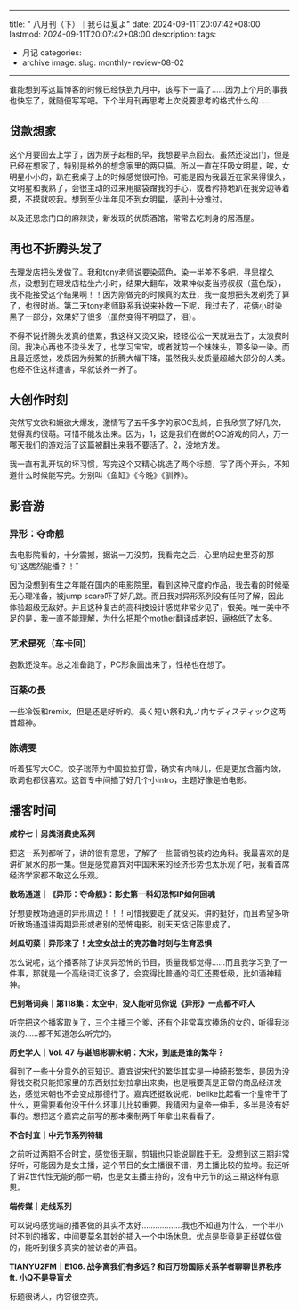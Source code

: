 



---
title: " 八月刊（下）｜我らは夏よ"
date: 2024-09-11T20:07:42+08:00
lastmod: 2024-09-11T20:07:42+08:00
description: 
tags:
- 月记
categories:
- archive
image: 
slug: monthly- review-08-02
---




谁能想到写这篇博客的时候已经快到九月中，该写下一篇了……因为上个月的事我也快忘了，就随便写写吧。下个半月刊再思考上次说要思考的格式什么的……
## 贷款想家

这个月要回去上学了，因为房子起租的早，我想要早点回去。虽然还没出门，但是已经在想家了，特别是格外的想念家里的两只猫。所以一直在狂吸女明星，唉，女明星小小的，趴在我桌子上的时候感觉很可怜。可能是因为我最近在家呆得很久，女明星和我熟了，会很主动的过来用脑袋蹭我的手心，或者矜持地趴在我旁边等着摸，不摸就咬我。想到至少半年见不到女明星，感到十分难过。

以及还思念门口的麻辣烫，新发现的优质酒馆，常常去吃刺身的居酒屋。

## 再也不折腾头发了

去理发店把头发做了。我和tony老师说要染蓝色，染一半差不多吧，寻思撑久点，没想到在理发店枯坐六小时，结果大翻车，效果神似麦当劳叔叔（蓝色版），我不能接受这个结果啊！！因为刚做完的时候真的太丑，我一度想把头发剃秃了算了，也很时尚。第二天tony老师联系我说来补救一下呢，我过去了，花俩小时染黑了一部分，效果好了很多（虽然变得不明显了，泪）。

不得不说折腾头发真的很累，我这样又烫又染，轻轻松松一天就进去了，太浪费时间。我决心再也不烫头发了，也学习宝宝，或者就剪一个妹妹头，顶多染一染。而且最近感觉，发质因为频繁的折腾大幅下降，虽然我头发质量超越大部分的人类。也经不住这样遭害，早就该养一养了。
## 大创作时刻

突然写文欲和嬷欲大爆发，激情写了五千多字的家OC乱炖，自我欣赏了好几次，觉得真的很萌。可惜不能发出来。因为，1，这是我们在做的OC游戏的同人，万一哪天我们的游戏活了这篇被翻出来我不要活了。2，没地方发。

我一直有乱开坑的坏习惯，写完这个又精心挑选了两个标题，写了两个开头，不知道什么时候能写完。分别叫《鱼缸》《今晚》《驯养》。
## 影音游

### 异形：夺命舰

去电影院看的，十分震撼，据说一刀没剪，我看完之后，心里响起史里芬的那句“这居然能播？！”

因为没想到有生之年能在国内的电影院里，看到这种尺度的作品，我去看的时候毫无心理准备，被jump scare吓了好几跳。而且我对异形系列没有任何了解，因此体验超级无敌好。并且这种复古的高科技设计感觉非常少见了，很美。唯一美中不足的是，我一直不能理解，为什么把那个mother翻译成老妈，逼格低了太多。

### 艺术是死（车卡回）

抱歉还没车。总之准备跑了，PC形象画出来了，性格也在想了。

### 百薬の長

一些冷饭和remix，但是还是好听的。長く短い祭和丸ノ内サディスティック这两首超神。

### 陈婧雯

听着狂写大OC。饺子瑞萍为中国拉拉打雷，确实有内味儿，但是更加含蓄内敛，歌词也都很喜欢。这首专中间插了好几个小intro，主题好像是拍电影。

## 播客时间

**咸柠七｜另类消费史系列**

把这一系列都听了，讲的很有意思，了解了一些营销包装的边角料。我最喜欢的是讲矿泉水的那一集。但是感觉嘉宾对中国未来的经济形势也太乐观了吧，我看首席经济学家都不敢这么乐观。

**散场通道｜《异形：夺命舰》：影史第一科幻恐怖IP如何回魂**

好想要散场通道的异形周边！！！可惜我要走了就没买。讲的挺好，而且希望多听听散场通道讲两期异形或者别的恐怖电影，别天天惦记陈思成了。

**剁瓜切菜｜异形来了！太空女战士的克苏鲁时刻与生育恐惧**

怎么说呢，这个播客除了讲灵异恐怖的节目，质量我都觉得……而且我学习到了一件事，那就是一个高级词汇说多了，会变得比普通的词汇还要低级，比如酒神精神。

**巴别塔词典｜第118集：太空中，没人能听见你说《异形》一点都不吓人**

听完把这个播客取关了，三个主播三个爹，还有个非常喜欢捧场的女的，听得我淡淡的……都不知道怎么听完的。

**历史学人｜Vol. 47  与谌旭彬聊宋朝：大宋，到底是谁的繁华？**

得到了一些十分意外的豆知识。嘉宾说宋代的繁华其实是一种畸形繁华，是因为没得钱交税只能把家里的东西划拉划拉拿出来卖，也是哦要真是正常的商品经济发达，感觉宋朝也不会变成那德行了。嘉宾还挺敢说呢，belike比起看一个皇帝干了什么，更需要看他没干什么坏事儿比较重要。我猜因为皇帝一伸手，多半是没有好事的。想把这个嘉宾之前写的那本秦制两千年拿出来看看了。

**不合时宜｜中元节系列特辑**

之前听过两期不合时宜，感觉很无聊，剪辑也只能说聊胜于无。没想到这三期非常好听，可能因为是女主播，这个节目的女主播很不错，男主播比较的拉垮。我还听了讲Z世代性无能的那一期，也是女主播主持的，没有中元节的这三期这样有意思。

**端传媒｜走线系列**

可以说吗感觉端的播客做的其实不太好………………我也不知道为什么，一个半小时不到的播客，中间要莫名其妙的插入一个中场休息。优点是毕竟是正经媒体做的，能听到很多真实的被访者的声音。

**TIANYU2FM｜E106. 战争离我们有多远？和百万粉国际关系学者聊聊世界秩序 ft. 小Q不是导盲犬**

标题很诱人，内容很空壳。